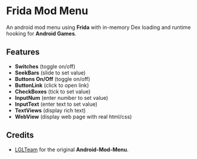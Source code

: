# Frida Mod Menu
An android mod menu using **Frida** with in-memory Dex loading and runtime hooking for **Android Games**.

## Features

- **Switches** (toggle on/off)
- **SeekBars** (slide to set value)
- **Buttons On/Off** (toggle on/off)
- **ButtonLink** (click to open link)
- **CheckBoxes** (tick to set value)
- **InputNum** (enter number to set value)
- **InputText** (enter text to set value)
- **TextViews** (display rich text)
- **WebView** (display web page with real html/css)

## Credits

- [LGLTeam](https://github.com/LGLTeam/Android-Mod-Menu) for the original **Android-Mod-Menu**.
